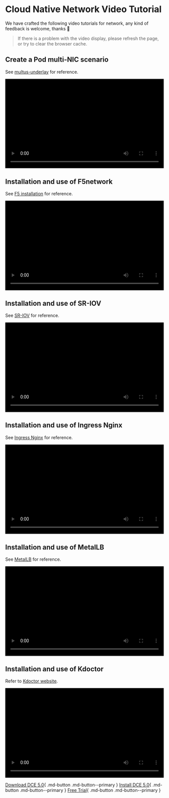 # Cloud Native Network Video Tutorial

We have crafted the following video tutorials for network, any kind of feedback is welcome, thanks 🙏

> If there is a problem with the video display, please refresh the page, or try to clear the browser cache.

<style>
.responsive-video-container {
    position: relative;
    padding-bottom: 56.25%; /* 16:9 aspect ratio */
    height: 0;
    overflow: hidden;
    max-width: 100%;
    background: #000;
}

.responsive-video-container video {
    position: absolute;
    top: 0;
    left: 0;
    width: 100%;
    height: 100%;
}
</style>

## Create a Pod multi-NIC scenario

See [multus-underlay](../network/modules/multus-underlay/index.md) for reference.

<div class="responsive-video-container">
<video controls src="https://harbor-test2.cn-sh2.ufileos.com/docs/videos/pod-cnis.mp4" preload="metadata" poster="https://harbor-test2.cn-sh2.ufileos.com/docs/en-images/net-cnis.png"></video>
</div>

## Installation and use of F5network

See [F5 installation](../network/modules/f5networks/install.md) for reference.

<div class="responsive-video-container">
<video controls src="https://harbor-test2.cn-sh2.ufileos.com/docs/videos/f5network.mp4" preload="metadata" poster="https://harbor-test2.cn-sh2.ufileos.com/docs/en-images/net-f5.png"></video>
</div>

## Installation and use of SR-IOV

See [SR-IOV](../network/modules/multus-underlay/sriov.md) for reference.

<div class="responsive-video-container">
<video controls src="https://harbor-test2.cn-sh2.ufileos.com/docs/videos/SR-IOV.mp4" preload="metadata" poster="https://harbor-test2.cn-sh2.ufileos.com/docs/en-images/net-sriov.png"></video>
</div>

## Installation and use of Ingress Nginx

See [Ingress Nginx](../network/modules/ingress-nginx/index.md) for reference.

<div class="responsive-video-container">
<video controls src="https://harbor-test2.cn-sh2.ufileos.com/docs/videos/ingress-nginx.mp4" preload="metadata" poster="https://harbor-test2.cn-sh2.ufileos.com/docs/en-images/net-nginx.png"></video>
</div>

## Installation and use of MetalLB

See [MetalLB](../network/modules/metallb/index.md) for reference.

<div class="responsive-video-container">
<video controls src="https://harbor-test2.cn-sh2.ufileos.com/docs/videos/MetalLB.mp4" preload="metadata" poster="https://harbor-test2.cn-sh2.ufileos.com/docs/en-images/net-metallb.png"></video>
</div>

## Installation and use of Kdoctor

Refer to [Kdoctor website](https://kdoctor-io.github.io/kdoctor/v0.1/).

<div class="responsive-video-container">
<video controls src="https://harbor-test2.cn-sh2.ufileos.com/docs/videos/kdoctor.mp4" preload="metadata" poster="https://harbor-test2.cn-sh2.ufileos.com/docs/en-images/net-kdoctor.jpg"></video>
</div>

[Download DCE 5.0](../download/index.md){ .md-button .md-button--primary }
[Install DCE 5.0](../install/index.md){ .md-button .md-button--primary }
[Free Trial](../dce/license0.md){ .md-button .md-button--primary }
